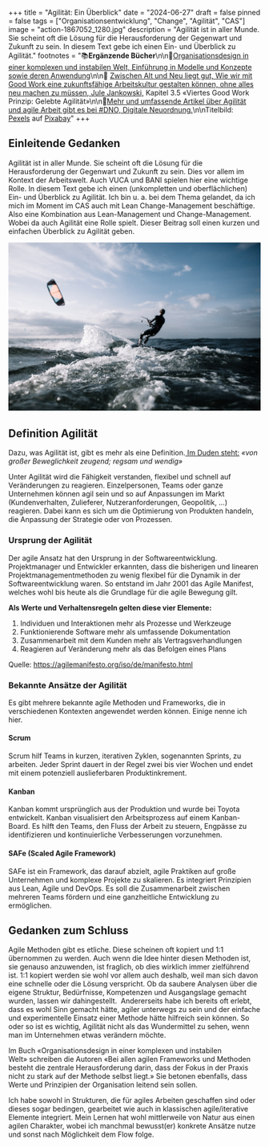 +++
title = "Agilität: Ein Überblick"
date = "2024-06-27"
draft = false
pinned = false
tags = ["Organisationsentwicklung", "Change", "Agilität", "CAS"]
image = "action-1867052_1280.jpg"
description = "Agilität ist in aller Munde. Sie scheint oft die Lösung für die Herausforderung der Gegenwart und Zukunft zu sein. In diesem Text gebe ich einen Ein- und Überblick zu Agilität."
footnotes = "📚**Ergänzende Bücher**\n\n📘[Organisationsdesign in einer komplexen und instabilen Welt, Einführung in Modelle und Konzepte sowie deren Anwendung](https://www.exlibris.ch/de/buecher-buch/deutschsprachige-buecher/jens-o-meissner/organisationsdesign-in-einer-komplexen-und-instabilen-welt/id/9783658423384/?userLoggedOut=true)\n\n📘 [Zwischen Alt und Neu liegt gut, Wie wir mit Good Work eine zukunftsfähige Arbeitskultur gestalten können, ohne alles neu machen zu müssen, Jule Jankowski,](https://www.exlibris.ch/de/buecher-buch/deutschsprachige-buecher/jule-jankowski/zwischen-alt-und-neu-liegt-gut/id/9783800669332/) Kapitel 3.5 «Viertes Good Work Prinzip: Gelebte Agilität»\n\n🔗[Mehr und umfassende Artikel über Agilität und agile Arbeit gibt es bei #DNO, Digitale Neuordnung.](https://digitaleneuordnung.de/agilitaet/)\n\nTitelbild: [Pexels](https://pixabay.com/de/users/pexels-2286921/?utm_source=link-attribution&utm_medium=referral&utm_campaign=image&utm_content=1867052) auf [Pixabay](https://pixabay.com/de//?utm_source=link-attribution&utm_medium=referral&utm_campaign=image&utm_content=1867052)"
+++
## Einleitende Gedanken

Agilität ist in aller Munde. Sie scheint oft die Lösung für die Herausforderung der Gegenwart und Zukunft zu sein. Dies vor allem im Kontext der Arbeitswelt. Auch VUCA und BANI spielen hier eine wichtige Rolle. In diesem Text gebe ich einen (unkompletten und oberflächlichen) Ein- und Überblick zu Agilität. Ich bin u. a. bei dem Thema gelandet, da ich mich im Moment im CAS auch mit Lean Change-Management beschäftige. Also eine Kombination aus Lean-Management und Change-Management. Wobei da auch Agilität eine Rolle spielt. Dieser Beitrag soll einen kurzen und einfachen Überblick zu Agilität geben. 

![](action-1867052_1280.jpg)

## Definition Agilität 

Dazu, was Agilität ist, gibt es mehr als eine Definition.[ Im Duden steht:](https://www.duden.de/rechtschreibung/agil) *«von großer Beweglichkeit zeugend; regsam und wendig»*

Unter Agilität wird die Fähigkeit verstanden, flexibel und schnell auf Veränderungen zu reagieren. Einzelpersonen, Teams oder ganze Unternehmen können agil sein und so auf Anpassungen im Markt (Kundenverhalten, Zulieferer, Nutzeranforderungen, Geopolitik, …) reagieren. Dabei kann es sich um die Optimierung von Produkten handeln, die Anpassung der Strategie oder von Prozessen. 

### Ursprung der Agilität

Der agile Ansatz hat den Ursprung in der Softwareentwicklung. Projektmanager und Entwickler erkannten, dass die bisherigen und linearen Projektmanagementmethoden zu wenig flexibel für die Dynamik in der Softwareentwicklung waren. So entstand im Jahr 2001 das Agile Manifest, welches wohl bis heute als die Grundlage für die agile Bewegung gilt. 

**Als Werte und Verhaltensregeln gelten diese vier Elemente:** 

1. Individuen und Interaktionen mehr als Prozesse und Werkzeuge
2. Funktionierende Software mehr als umfassende Dokumentation
3. Zusammenarbeit mit dem Kunden mehr als Vertragsverhandlungen
4. Reagieren auf Veränderung mehr als das Befolgen eines Plans

Quelle: https://agilemanifesto.org/iso/de/manifesto.html

### Bekannte Ansätze der Agilität

Es gibt mehrere bekannte agile Methoden und Frameworks, die in verschiedenen Kontexten angewendet werden können. Einige nenne ich hier. 

#### Scrum

Scrum hilf Teams in kurzen, iterativen Zyklen, sogenannten Sprints, zu arbeiten. Jeder Sprint dauert in der Regel zwei bis vier Wochen und endet mit einem potenziell auslieferbaren Produktinkrement. 

#### Kanban

Kanban kommt ursprünglich aus der Produktion und wurde bei Toyota entwickelt. Kanban visualisiert den Arbeitsprozess auf einem Kanban-Board. Es hilft den Teams, den Fluss der Arbeit zu steuern, Engpässe zu identifizieren und kontinuierliche Verbesserungen vorzunehmen.

#### SAFe (Scaled Agile Framework)

SAFe ist ein Framework, das darauf abzielt, agile Praktiken auf große Unternehmen und komplexe Projekte zu skalieren. Es integriert Prinzipien aus Lean, Agile und DevOps. Es soll die Zusammenarbeit zwischen mehreren Teams fördern und eine ganzheitliche Entwicklung zu ermöglichen.

## Gedanken zum Schluss

Agile Methoden gibt es etliche. Diese scheinen oft kopiert und 1:1 übernommen zu werden. Auch wenn die Idee hinter diesen Methoden ist, sie genauso anzuwenden, ist fraglich, ob dies wirklich immer zielführend ist. 1:1 kopiert werden sie wohl vor allem auch deshalb, weil man sich davon eine schnelle oder die Lösung verspricht. Ob da saubere Analysen über die eigene Struktur, Bedürfnisse, Kompetenzen und Ausgangslage gemacht wurden, lassen wir dahingestellt.  Andererseits habe ich bereits oft erlebt, dass es wohl Sinn gemacht hätte, agiler unterwegs zu sein und der einfache und experimentelle Einsatz einer Methode hätte hilfreich sein können. So oder so ist es wichtig, Agilität nicht als das Wundermittel zu sehen, wenn man im Unternehmen etwas verändern möchte. 

Im Buch «Organisationsdesign in einer komplexen und instabilen Welt» schreiben die Autoren «Bei allen agilen Frameworks und Methoden besteht die zentrale Herausforderung darin, dass der Fokus in der Praxis nicht zu stark auf der Methode selbst liegt.» Sie betonen ebenfalls, dass Werte und Prinzipien der Organisation leitend sein sollen.

Ich habe sowohl in Strukturen, die für agiles Arbeiten geschaffen sind oder dieses sogar bedingen, gearbeitet wie auch in klassischen agile/iterative Elemente integriert. Mein Lernen hat wohl mittlerweile von Natur aus einen agilen Charakter, wobei ich manchmal bewusst(er) konkrete Ansätze nutze und sonst nach Möglichkeit dem Flow folge.